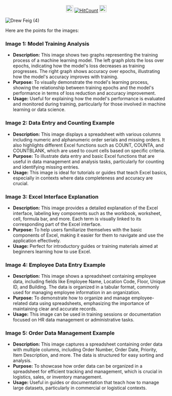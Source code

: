 
<div id="profile-views-badge" align="center">
 
<img src="https://emoji.discord.st/emojis/768b108d-274f-4f44-a634-8477b16efce7.gif" width="22">  [![HitCount](https://hits.dwyl.com/mehedi2091/Data-mining.svg?style=flat-square)](http://hits.dwyl.com/mehedi2091/Data-mining)  <img src="https://emoji.discord.st/emojis/768b108d-274f-4f44-a634-8477b16efce7.gif" width="22">
 
</div>


![Drew Feig (4)](https://github.com/user-attachments/assets/57cd682b-b416-4469-bf1e-31374ab80c3f)


Here are the points for the images:

### Image 1: Model Training Analysis
- **Description:** This image shows two graphs representing the training process of a machine learning model. The left graph plots the loss over epochs, indicating how the model's loss decreases as training progresses. The right graph shows accuracy over epochs, illustrating how the model's accuracy improves with training.
- **Purpose:** To visually demonstrate the model's learning process, showing the relationship between training epochs and the model's performance in terms of loss reduction and accuracy improvement.
- **Usage:** Useful for explaining how the model's performance is evaluated and monitored during training, particularly for those involved in machine learning or data science.

### Image 2: Data Entry and Counting Example
- **Description:** This image displays a spreadsheet with various columns including numeric and alphanumeric order serials and missing orders. It also highlights different Excel functions such as COUNT, COUNTA, and COUNTBLANK, which are used to count cells based on specific criteria.
- **Purpose:** To illustrate data entry and basic Excel functions that are useful in data management and analysis tasks, particularly for counting and identifying missing entries.
- **Usage:** This image is ideal for tutorials or guides that teach Excel basics, especially in contexts where data completeness and accuracy are crucial.

### Image 3: Excel Interface Explanation
- **Description:** This image provides a detailed explanation of the Excel interface, labeling key components such as the workbook, worksheet, cell, formula bar, and more. Each term is visually linked to its corresponding part of the Excel interface.
- **Purpose:** To help users familiarize themselves with the basic components of Excel, making it easier for them to navigate and use the application effectively.
- **Usage:** Perfect for introductory guides or training materials aimed at beginners learning how to use Excel.

### Image 4: Employee Data Entry Example
- **Description:** This image shows a spreadsheet containing employee data, including fields like Employee Name, Location Code, Floor, Unique ID, and Building. The data is organized in a tabular format, commonly used for managing employee information in an organization.
- **Purpose:** To demonstrate how to organize and manage employee-related data using spreadsheets, emphasizing the importance of maintaining clear and accurate records.
- **Usage:** This image can be used in training sessions or documentation focused on HR data management or administrative tasks.

### Image 5: Order Data Management Example
- **Description:** This image captures a spreadsheet containing order data with multiple columns, including Order Number, Order Date, Priority, Item Description, and more. The data is structured for easy sorting and analysis.
- **Purpose:** To showcase how order data can be organized in a spreadsheet for efficient tracking and management, which is crucial in logistics, sales, or inventory management.
- **Usage:** Useful in guides or documentation that teach how to manage large datasets, particularly in commercial or logistical contexts.
